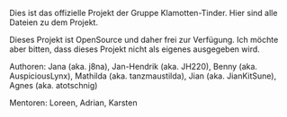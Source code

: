  Dies ist das offizielle Projekt der Gruppe Klamotten-Tinder. Hier sind alle Dateien zu dem Projekt.

 Dieses Projekt ist OpenSource und daher frei zur Verfügung.
 Ich möchte aber bitten, dass dieses Projekt nicht als eigenes ausgegeben wird.

 Authoren:  Jana (aka. j8na),
            Jan-Hendrik (aka. JH220),
            Benny (aka. AuspiciousLynx),
            Mathilda (aka. tanzmaustilda),
            Jian (aka. JianKitSune),
            Agnes (aka. atotschnig)

 Mentoren:  Loreen,
            Adrian,
            Karsten
